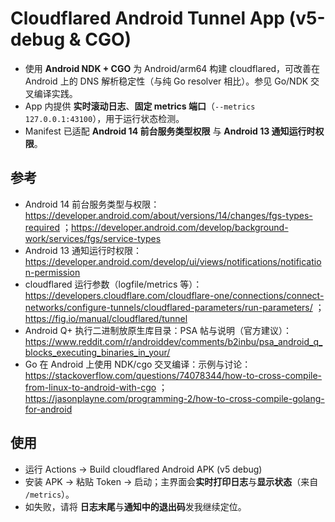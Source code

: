 
# Cloudflared Android Tunnel App (v5-debug & CGO)

- 使用 **Android NDK + CGO** 为 Android/arm64 构建 cloudflared，可改善在 Android 上的 DNS 解析稳定性（与纯 Go resolver 相比）。参见 Go/NDK 交叉编译实践。  
- App 内提供 **实时滚动日志**、**固定 metrics 端口**（`--metrics 127.0.0.1:43100`），用于运行状态检测。  
- Manifest 已适配 **Android 14 前台服务类型权限** 与 **Android 13 通知运行时权限**。

## 参考
- Android 14 前台服务类型与权限：https://developer.android.com/about/versions/14/changes/fgs-types-required ；https://developer.android.com/develop/background-work/services/fgs/service-types
- Android 13 通知运行时权限：https://developer.android.com/develop/ui/views/notifications/notification-permission
- cloudflared 运行参数（logfile/metrics 等）：https://developers.cloudflare.com/cloudflare-one/connections/connect-networks/configure-tunnels/cloudflared-parameters/run-parameters/ ；https://fig.io/manual/cloudflared/tunnel
- Android Q+ 执行二进制放原生库目录：PSA 帖与说明（官方建议）：https://www.reddit.com/r/androiddev/comments/b2inbu/psa_android_q_blocks_executing_binaries_in_your/
- Go 在 Android 上使用 NDK/cgo 交叉编译：示例与讨论：https://stackoverflow.com/questions/74078344/how-to-cross-compile-from-linux-to-android-with-cgo ；https://jasonplayne.com/programming-2/how-to-cross-compile-golang-for-android

## 使用
- 运行 Actions → Build cloudflared Android APK (v5 debug)
- 安装 APK → 粘贴 Token → 启动；主界面会**实时打印日志**与**显示状态**（来自 `/metrics`）。
- 如失败，请将 **日志末尾**与**通知中的退出码**发我继续定位。
